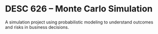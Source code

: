 # DESC 626 – Monte Carlo Simulation

A simulation project using probabilistic modeling to understand outcomes and risks in business decisions.
